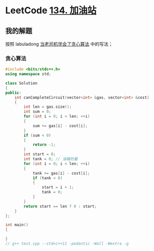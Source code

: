 # LeetCode [134. 加油站](https://leetcode.cn/problems/gas-station/)



## 我的解题

按照 labuladong [当老司机学会了贪心算法](https://mp.weixin.qq.com/s/k-z_oewAqMYc3vpmOm4gEQ) 中的写法；

### 贪心算法

```C++
#include <bits/stdc++.h>
using namespace std;

class Solution
{
public:
	int canCompleteCircuit(vector<int> &gas, vector<int> &cost)
	{
		int len = gas.size();
		int sum = 0;
		for (int i = 0; i < len; ++i)
		{
			sum += gas[i] - cost[i];
		}
		if (sum < 0)
		{
			return -1;
		}
		int start = 0;
		int tank = 0; // 油箱的量
		for (int i = 0; i < len; ++i)
		{
			tank += gas[i] - cost[i];
			if (tank < 0)
			{
				start = i + 1;
				tank = 0;
			}
		}
		return start == len ? 0 : start;
	}
};

int main()
{

}
// g++ test.cpp --std=c++11 -pedantic -Wall -Wextra -g


```

